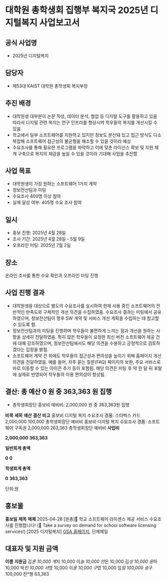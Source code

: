 대학원 총학생회 집행부 복지국 2025년 디지털복지 사업보고서
===

## 공식 사업명
- 2025년 디지털복지

## 담당자
- 제53대 KAIST 대학원 총학생회 복지부장

## 추진 배경
- 대학원생 대부분이 논문 작성, 데이터 분석, 협업 등 디지털 도구를 활용하고 있음 따라서 디지털 관련 복지는 연구 인프라를 향상시켜 학우들의 복지를 개선시킬 수 있음
- 학교에서 일부 소프트웨어를 지원하고 있지만 정보도 분산돼 있고 접근 방식도 다소 복잡해 소프트웨어 접근성의 불균형을 해소할 수 있을 것이라 예상
- 수요조사를 통해 필요한 프로그램을 파악하고 이에 맞춘 라이선스 확보 및 지원 체계 구축으로 복지의 체감을 높일 수 있을 것이라 기대해 사업을 추진함

## 사업 목표
- 대학원생이 가장 원하는 소프트웨어 1가지 계약
- 정보전산팀과 미팅
- 수요조사 400명 이상 참여
- 실제 달성 여부: 405명 수요 조사 참여

## 일시
- 홍보 진행: 2025년 4월 28일
- 조사 기간: 2025년 4월 28일 - 5월 9일
- 오프라인 미팅: 2025년 7월 2일

## 장소
온라인 조사를 통한 수요 확인과 오프라인 미팅 진행

## 사업 진행 결과
- 대학원생을 대상으로 별도의 수요조사를 실시하여 현재 사용 중인 소프트웨어의 전반적인 만족도와 구체적인 개선 의견을 수집하였음. 수요조사 결과는 미팅에서 공유하였으며, 정보전산팀이 향후 SW 계약 및 서비스 개선 계획을 수립하는 데 참고할 수 있도록 함.
- 정보전산팀과의 미팅을 진행하며 학우들이 불편하게 느끼는 점과 개선을 원하는 사항을 상세히 전달하였음. 특히 많은 학우들이 요청한 최신 버전 소프트웨어 제공 건에 대해 강조하였으며, 정보전산팀에서도 해당 의견을 수용하고 긍정적으로 검토하겠다는 입장을 밝힘.
- 소프트웨어 계약 건 외에도 학우들의 접근성과 편의성을 높이기 위해 홈페이지 개선 의견을 전달하였음. 예를 들어, 자주 묻는 질문(FAQ) 페이지의 보완, 주요 서비스로 바로 이동할 수 있는 아이콘 추가 등이 포함됨. 해당 의견은 미팅 후 약 한 달 뒤 포탈에 실제로 반영되어 학우들의 이용 편의성이 향상됨.

## 결산: 총 예산 0 원 중 363,363 원 집행

- 총학생회장단 홍보비 예비비: 2,000,000 원 중 363,363원 집행

**비목**
**세목**
**예산**
**결산**
**비고**
 홍보비
디지털 복지 수요조사 경품: 스타벅스 카드
2,000,000
100,000
총학생회장단 예비비
 홍보비
디지털 복지 수요조사 경품: 소프트웨어 구독권
2,000,000
263,363
총학생회장단 예비비
**사업비**


**2,000,000**
**363,363**


**일반회계 총액**


**0**
**0**


**학생회계 총액**


**0**
**363,363**




단위:원

## 홍보물

**홍보일**
**제목**
**매체**
2025-04-28
[원총]🏫 학교 소프트웨어 라이센스 제공 서비스 수요조사를 진행합니다! (🏫 Take a survey on demand for school software licensing services!)  [2025 디지털복지]
[GSA 홈페이지](https://gsa.kaist.ac.kr/notice/267556), 단체메일


## 대표자 및 지원 금액

**이름**
**지원금**
김*론
10,000
계*지
10,000
이*늘
10,000
안*은
10,000
김*상
10,000
윤*하
10,000
박*민
10,000
서*영
10,000
이*윤
10,000
구*영
10,000
임*일
100,000
송*구
100,000
전*형
63,363


